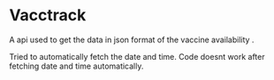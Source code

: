 # Vacctrack

A api used to get the  data in json format of the vaccine availability . 


Tried to automatically fetch the date and time.
Code doesnt work after fetching date and time automatically.

